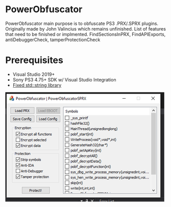 # PowerObfuscator
PowerObfuscator main purpose is to obfuscate PS3 .PRX/.SPRX plugins. Originally made by John Valincius which remains unfinished. List of features that need to be finished or implmented. FindSectionsInPRX, FindAPIExports, antiDebuggerCheck, tamperProtectionCheck
 
# Prerequisites
- Visual Studio 2019+
- Sony PS3 4.75+ SDK w/ Visual Studio Integration
- [Fixed std::string library](https://github.com/skiff/libpsutil/releases "Fixed std::string library")

![Preview](https://github.com/TheRouletteBoi/PowerObfuscator/blob/master/Resources/Preview.PNG)
